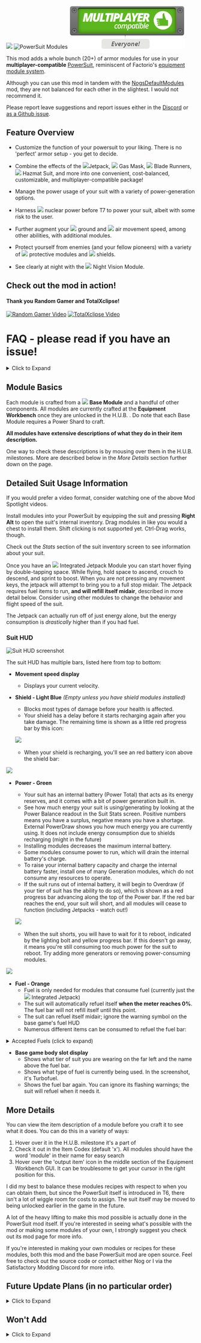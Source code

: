 ![](https://i.imgur.com/LnZ7uKE.png) ![PowerSuit Modules](https://i.imgur.com/almXu5F.png)
![Multiplayer compatible!](https://raw.githubusercontent.com/deantendo/community/master/com_mp_yes.png)

This mod adds a whole bunch (20+) of armor modules for use in your **multiplayer-compatible**
 [PowerSuit](https://ficsit.app/mod/7J2LyFzTakqPQ5), reminiscent of Factorio's [equipment module system](https://wiki.factorio.com/Power_armor_MK2).

Although you can use this mod in tandem with the [NogsDefaultModules](https://ficsit.app/mod/57oAxg12P4iGdL) mod, they are not balanced for each other in the slightest. I would not recommend it.

Please report leave suggestions and report issues either in the [Discord](https://bit.ly/SatisfactoryModding) or [as a Github issue](https://github.com/budak7273/ArmorModules/issues/new).

## Feature Overview

* Customize the function of your powersuit to your liking.
There is no 'perfect' armor setup - you get to decide.
* Combine the effects of the
![](https://i.imgur.com/5KW7uYY.png)Jetpack,
![](https://i.imgur.com/Pi65d74.png) Gas Mask,
![](https://i.imgur.com/BMOVzZp.png) Blade Runners,
![](https://i.imgur.com/ENzGwEc.png) Hazmat Suit,
and more into one convenient, cost-balanced, customizable, and multiplayer-compatible package!

* Manage the power usage of your suit with a variety of power-generation options.
* Harness ![](https://i.imgur.com/gOgUQvu.png) nuclear power before T7 to power your suit, albeit with some risk to the user.
* Further augment your
![](https://i.imgur.com/vAlwH9e.png) ground and
![](https://i.imgur.com/13GW9xQ.png) air movement speed,
among other abilities, with additional modules.
* Protect yourself from enemies (and your fellow pioneers) with a variety of ![](https://i.imgur.com/ZLayQ7U.png) protective modules and
![](https://i.imgur.com/rgnwkUy.png) shields.
* See clearly at night with the
![](https://i.imgur.com/erv7HNj.png) Night Vision Module.

## Check out the mod in action!
#### Thank you Random Gamer and TotalXclipse!
[![Random Gamer Video](https://i.imgur.com/WwqChWg.png)](https://www.youtube.com/watch?v=FRMOZ18eSc4)
[![TotalXclipse Video](https://i.imgur.com/RGnJQRU.png)](https://www.youtube.com/watch?v=4JMTp2kC-oY)


# FAQ - please read if you have an issue!

<details>
<summary>Click to Expand</summary>

- Why do I crash on launch?
    - You need to install the [PowerSuit mod by Nog]((https://ficsit.app/mod/7J2LyFzTakqPQ5)) to use this mod. The launcher should have downloaded it for you automatically.
- None of the milestones are appearing in the H.U.B. !
    - The milestones will not appear until you have unlocked at least one of the PowerSuit mod's equipment milestones which unlock the suit item.
- Module _____ isn't working!
    - This mod can be broken by updates to the main PowerSuit mod, and I often miss things in my testing. Please send a message in the `#help-using-mods` channel of the modding Discord mentioning me (Robb#6731) to let me know.
- Why is the flight hover flight and not like the vanilla jetpack?
    - This is how flight is implemented in the PowerSuit mod. I don't have control over this for now. Try using some of the air mobility modules to adjust the movement speed to your liking. More info on this [here](https://forums.ficsit.app/t/concerning-powersuit-jetpack/906).
- Why can I craft the Dirty Reactor Module before I have access to nuclear processing and the Hazmat Suit?
    - This is an intended feature. Perhaps there's another way to protect yourself from the radiation damage you take crafting the module?
- I still hear the radiation damage noise when I have full radiation resistance (ex. Integrated Hazmat Module)
    - This is a limitation of the base PowerSuit mod. I don't have a fix for this right now, sorry.
- Why is everything so cheap/expensive/overpowered/weak?
    - I tried to balance the recipe costs and functionality of these modules according to my tastes, but I'm open to suggestions    - contact me on Discord (Robb#6731). Feel free to create a mod of your own to overwrite my mod's recipes for these items. 
 
</details>

## Module Basics

Each module is crafted from a 
![](https://i.imgur.com/WJ1xfNw.png) **Base Module**
and a handful of other components.
All modules are currently crafted at the **Equipment Workbench** once they are unlocked in the H.U.B. .
Do note that each Base Module requires a Power Shard to craft.

**All modules have extensive descriptions of what they do in their item description.**

One way to check these descriptions is by mousing over them in the H.U.B. milestones. More are described below in the *More Details* section further down on the page.

## Detailed Suit Usage Information

If you would prefer a video format, consider watching one of the above Mod Spotlight videos.

Install modules into your PowerSuit by equipping the suit and pressing **Right Alt** to open the suit's internal inventory. Drag modules in like you would a chest to install them. Shift clicking is not supported yet. Ctrl-Drag works, though.

Check out the *Stats* section of the suit inventory screen to see information about your suit.

Once you have an ![](https://i.imgur.com/5KW7uYY.png) Integrated Jetpack Module you can start hover flying by double-tapping space. While flying, hold space to ascend, crouch to descend, and sprint to boost. When you are not pressing any movement keys, the jetpack will attempt to bring you to a full stop midair. The Jetpack requires fuel items to run, **and will refill itself midair**, described in more detail below. Consider using other modules to change the behavior and flight speed of the suit.

The Jetpack can actually run off of just energy alone, but the energy consumption is *drastically* higher than if you had fuel.

### Suit HUD

![Suit HUD screenshot](https://i.imgur.com/WSc2Icm.png)

The suit HUD has multiple bars, listed here from top to bottom:
- **Movement speed display**
    - Displays your current velocity. 
- **Shield - Light Blue** *(Empty unless you have shield modules installed)*
    - Blocks most types of damage before your health is affected.
    - Your shield has a delay before it starts recharging again after you take damage. The remaining time is shown as a little red progress bar by this icon:
 
    ![](https://i.imgur.com/pFLXSYe.png)
    - When your shield is recharging, you'll see an red battery icon above the shield bar:
 
 ![](https://i.imgur.com/xfvLa6r.png)
- **Power - Green**
    - Your suit has an internal battery (Power Total) that acts as its energy reserves, and it comes with a bit of power generation built in.
    - See how much energy your suit is using/generating by looking at the Power Balance readout in the Suit Stats screen. Positive numbers means you have a surplus, negative means you have a shortage. External PowerDraw shows you how much energy you are currently using. It does not include energy consumption due to shields recharging (might in the future)
    - Installing modules decreases the maximum internal battery.
    - Some modules consume power to run, which will drain the internal battery's charge.
    - To raise your internal battery capacity and charge the internal battery faster, install one of many Generation modules, which do not consume any resources to operate.
    - If the suit runs out of internal battery, it will begin to Overdraw (if your tier of suit has the ability to do so), which is shown as a red progress bar advancing along the top of the Power bar. If the red bar reaches the end, your suit will short, and all modules will cease to function (including Jetpacks    - watch out!)
 
    ![](https://i.imgur.com/mBjdC6D.png)
    - When the suit shorts, you will have to wait for it to reboot, indicated by the lighting bolt and yellow progress bar. If this doesn't go away, it means you're still consuming too much power for the suit to reboot. Try adding more generators or removing power-consuming modules.
 
 ![](https://i.imgur.com/eoxOQUv.png)
- **Fuel - Orange**
    - Fuel is only needed for modules that consume fuel (currently just the ![](https://i.imgur.com/5KW7uYY.png) Integrated Jetpack)
    - The suit will automatically refuel itself **when the meter reaches 0%**. The fuel bar will not refill itself until this point.
    - The suit can refuel itself midair; ignore the warning symbol on the base game's fuel HUD
    - Numerous different items can be consumed to refuel the fuel bar: 

<details>
<summary>Accepted Fuels (click to expand)</summary>


- 1x Packaged TurboFuel
- 2x Packaged Fuel
- 2x Solid BioFuel
- 10x Wood
- 200x Leaves


</details>

- **Base game body slot display**
    - Shows what tier of suit you are wearing on the far left and the name above the fuel bar.
    - Shows what type of fuel is currently being used. In the screenshot, it's Turbofuel.
    - Shows the fuel bar again. You can ignore its flashing warnings; the suit will refuel when it needs it.

## More Details

You can view the item description of a module before you craft it to see what it does. You can do this in a variety of ways:
1. Hover over it in the H.U.B. milestone it's a part of
2. Check it out in the Item Codex (default 'x'). All modules should have the word 'module' in their name for easy search
3. Hover over the 'output item' icon in the middle section of the Equipment Workbench GUI. It can be troublesome to get your cursor in the right position for this.

I did my best to balance these modules recipes with respect to when you can obtain them, but since the PowerSuit itself is introduced in T6, there isn't a lot of wiggle room for costs to assign. The suit itself may be moved to being unlocked earlier in the game in the future.

A lot of the heavy lifting to make this mod possible is actually done in the PowerSuit mod itself. If you're interested in seeing what's possible with the mod or making some modules of your own, I strongly suggest you check out its mod page for more info.

If you're interested in making your own modules or recipes for these modules, both this mod and the base PowerSuit mod are open source. Feel free to check out the source code or contact either Nog or I via the Satisfactory Modding Discord for more info.

## Future Update Plans (in no particular order)

<details>
<summary>Click to Expand</summary>

- Make a jetpack that acts more like the vanilla jetpack
    - More info on why this doesn't exist right now in the FAQ section.
- Make modules unlocked via M.A.M. Research Tree instead of (currently free) HUB milestones.
    - Research Trees currently don't sync correctly in multiplayer, which is why I haven't done this yet. More info on this [here](https://discordapp.com/channels/555424930502541343/555515791592652823/756561066200137880).
- [A.D.A. soundbytes](https://discordapp.com/channels/555424930502541343/689188183048585244/745788495867412511) for various module categories
- Implement a suit accessible earlier in the game (as soon as blade runners, maybe?)
- Finish modules marked as WIP
    - Balance suggestions greatly appreciated
- Give everything Resource Sink point values
- Continue to evaluate balance of existing modules
    - Ensure that you can't get too ridiculously overpowered or make power management a complete non-issue
    - Find a good balance for the power consumption of the jetpack, since infinite flight is pretty strong.
- Implement alternate recipes for the Base Module
    - I already have a few written, but I haven't decided how to best grant the player access to them.
- More modules!
    - Introduce capacity boosting modules and move some of the capacity bonuses off of generators and to them instead.
    - Fuel-consuming suit power generators
    - Damage resistance against enemies, but I think shields already fulfil this role pretty well.
    - Fuel backup system for when the suit runs out of power
    - Fun late game modules like out-of-bounds damage immunity
- Make the milestones display in a consistent order across saves

</details>

## Won't Add
<details>
<summary>Click to Expand</summary>

Remember - this mod and the base PowerSuit mod are open source, and you're totally free to create your own modules with these as inspiration.

- 3D models for any modules
    - I don't plan to make custom models for the modules or crafting materials any time soon. They don't really have much of a reason to be moving around on conveyors or on the ground anyways.
    - I may need some icons made in the future, though. If you would like to contribute models/icons for them I would greatly appreciate it.
- 'Free' Cheat Modules
    - Although they're entirely possible, I feel like they belong in another mod. Nothing's stopping you from giving yourself modules via PakUtilityMod or similar, though. The mod includes a couple cheat modules for debug purposes, but you'll need another mod's give command to obtain them. They all have 'Debug' in the name. Consider knowledge of these a little surprise for actually reading through my wordy mod page. Thanks!

</details>
